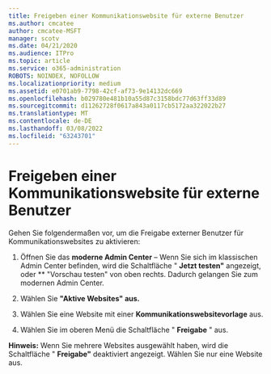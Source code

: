 ```yaml
---
title: Freigeben einer Kommunikationswebsite für externe Benutzer
ms.author: cmcatee
author: cmcatee-MSFT
manager: scotv
ms.date: 04/21/2020
ms.audience: ITPro
ms.topic: article
ms.service: o365-administration
ROBOTS: NOINDEX, NOFOLLOW
ms.localizationpriority: medium
ms.assetid: e0701ab9-7798-42cf-af73-9e14132dc669
ms.openlocfilehash: b029780e481b10a55d87c3158bdc77d63ff33d89
ms.sourcegitcommit: d11262728f0617a843a0117cb5172aa322022b27
ms.translationtype: MT
ms.contentlocale: de-DE
ms.lasthandoff: 03/08/2022
ms.locfileid: "63243701"
---
```

# <a name="share-a-communication-site-with-external-users"></a>Freigeben einer Kommunikationswebsite für externe Benutzer

Gehen Sie folgendermaßen vor, um die Freigabe externer Benutzer für Kommunikationswebsites zu aktivieren: 
  
1. Öffnen Sie das **moderne Admin Center** – Wenn Sie sich im klassischen Admin Center befinden, wird die Schaltfläche " **Jetzt testen"** angezeigt, oder ** "Vorschau testen" von oben rechts. Dadurch gelangen Sie zum modernen Admin Center. 
  
2. Wählen Sie **"Aktive Websites" aus.**
  
3. Wählen Sie eine Website mit einer **Kommunikationswebsitevorlage** aus. 
  
4. Wählen Sie im oberen Menü die Schaltfläche " **Freigabe** " aus. 
  
 **Hinweis:** Wenn Sie mehrere Websites ausgewählt haben, wird die Schaltfläche " **Freigabe"** deaktiviert angezeigt. Wählen Sie nur eine Website aus. 
  

